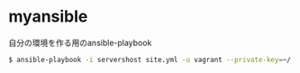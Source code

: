 myansible
=========

自分の環境を作る用のansible-playbook

```bash
$ ansible-playbook -i servershost site.yml -u vagrant --private-key=~/.vagrant.d/insecure_private_key
```
